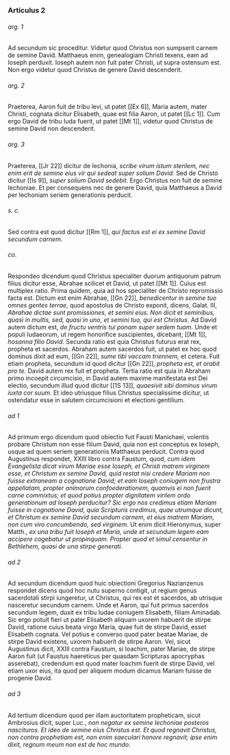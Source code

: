 ### Articulus 2

###### arg. 1
Ad secundum sic proceditur. Videtur quod Christus non sumpserit carnem de semine David. Matthaeus enim, genealogiam Christi texens, eam ad Ioseph perduxit. Ioseph autem non fuit pater Christi, ut supra ostensum est. Non ergo videtur quod Christus de genere David descenderit.

###### arg. 2
Praeterea, Aaron fuit de tribu levi, ut patet [[Ex 6]], Maria autem, mater Christi, cognata dicitur Elisabeth, quae est filia Aaron, ut patet [[Lc 1]]. Cum ergo David de tribu Iuda fuerit, ut patet [[Mt 1]], videtur quod Christus de semine David non descenderit.

###### arg. 3
Praeterea, [[Jr 22]] dicitur de Iechonia, *scribe virum istum sterilem, nec enim erit de semine eius vir qui sedeat super solium David*. Sed de Christo dicitur [[Is 9]], *super solium David sedebit*. Ergo Christus non fuit de semine Iechoniae. Et per consequens nec de genere David, quia Matthaeus a David per Iechoniam seriem generationis perducit.

###### s. c.
Sed contra est quod dicitur [[Rm 1]], *qui factus est ei ex semine David secundum carnem*.

###### co.
Respondeo dicendum quod Christus specialiter duorum antiquorum patrum filius dicitur esse, Abrahae scilicet et David, ut patet [[Mt 1]]. Cuius est multiplex ratio. Prima quidem, quia ad hos specialiter de Christo repromissio facta est. Dictum est enim Abrahae, [[Gn 22]], *benedicentur in semine tuo omnes gentes terrae*, quod apostolus de Christo exponit, dicens, Galat. III, *Abrahae dictae sunt promissiones, et semini eius. Non dicit et seminibus, quasi in multis, sed, quasi in uno, et semini tuo, qui est Christus*. Ad David autem dictum est, *de fructu ventris tui ponam super sedem tuam*. Unde et populi Iudaeorum, ut regem honorifice suscipientes, dicebant, [[Mt 1]], *hosanna filio David*. Secunda ratio est quia Christus futurus erat rex, propheta et sacerdos. Abraham autem sacerdos fuit, ut patet ex hoc quod dominus dixit ad eum, [[Gn 22]], *sume tibi vaccam triennem,* et cetera. Fuit etiam propheta, secundum id quod dicitur [[Gn 22]], *propheta est, et orabit pro te*. David autem rex fuit et propheta. Tertia ratio est quia in Abraham primo incoepit circumcisio, in David autem maxime manifestata est Dei electio, secundum illud quod dicitur [[1S 13]], *quaesivit sibi dominus virum iuxta cor suum*. Et ideo utriusque filius Christus specialissime dicitur, ut ostendatur esse in salutem circumcisioni et electioni gentilium.

###### ad 1
Ad primum ergo dicendum quod obiectio fuit Fausti Manichaei, volentis probare Christum non esse filium David, quia non est conceptus ex Ioseph, usque ad quem seriem generationis Matthaeus perducit. Contra quod Augustinus respondet, XXIII libro contra Faustum, quod, *cum idem Evangelista dicat virum Mariae esse Ioseph, et Christi matrem virginem esse, et Christum ex semine David, quid restat nisi credere Mariam non fuisse extraneam a cognatione David; et eam Ioseph coniugem non frustra appellatam, propter animorum confoederationem, quamvis ei non fuerit carne commixtus; et quod potius propter dignitatem virilem ordo generationum ad Ioseph perducitur? Sic ergo nos credimus etiam Mariam fuisse in cognatione David, quia Scripturis credimus, quae utrumque dicunt, et Christum ex semine David secundum carnem, et eius matrem Mariam, non cum viro concumbendo, sed virginem*. Ut enim dicit Hieronymus, super Matth., *ex una tribu fuit Ioseph et Maria, unde et secundum legem eam accipere cogebatur ut propinquam. Propter quod et simul censentur in Bethlehem, quasi de una stirpe generati*.

###### ad 2
Ad secundum dicendum quod huic obiectioni Gregorius Nazianzenus respondet dicens quod hoc nutu superno contigit, ut regium genus sacerdotali stirpi iungeretur, ut Christus, qui rex est et sacerdos, ab utrisque nasceretur secundum carnem. Unde et Aaron, qui fuit primus sacerdos secundum legem, duxit ex tribu Iudae coniugem Elisabeth, filiam Aminadab. Sic ergo potuit fieri ut pater Elisabeth aliquam uxorem habuerit de stirpe David, ratione cuius beata virgo Maria, quae fuit de stirpe David, esset Elisabeth cognata. Vel potius e converso quod pater beatae Mariae, de stirpe David existens, uxorem habuerit de stirpe Aaron. Vel, sicut Augustinus dicit, XXIII contra Faustum, si Ioachim, pater Mariae, de stirpe Aaron fuit (ut Faustus haereticus per quasdam Scripturas apocryphas asserebat), credendum est quod mater Ioachim fuerit de stirpe David, vel etiam uxor eius, ita quod per aliquem modum dicamus Mariam fuisse de progenie David.

###### ad 3
Ad tertium dicendum quod per illam auctoritatem propheticam, sicut Ambrosius dicit, super Luc., *non negatur ex semine Iechoniae posteros nascituros. Et ideo de semine eius Christus est. Et quod regnavit Christus, non contra prophetiam est, non enim saeculari honore regnavit; ipse enim dixit, regnum meum non est de hoc mundo*.

